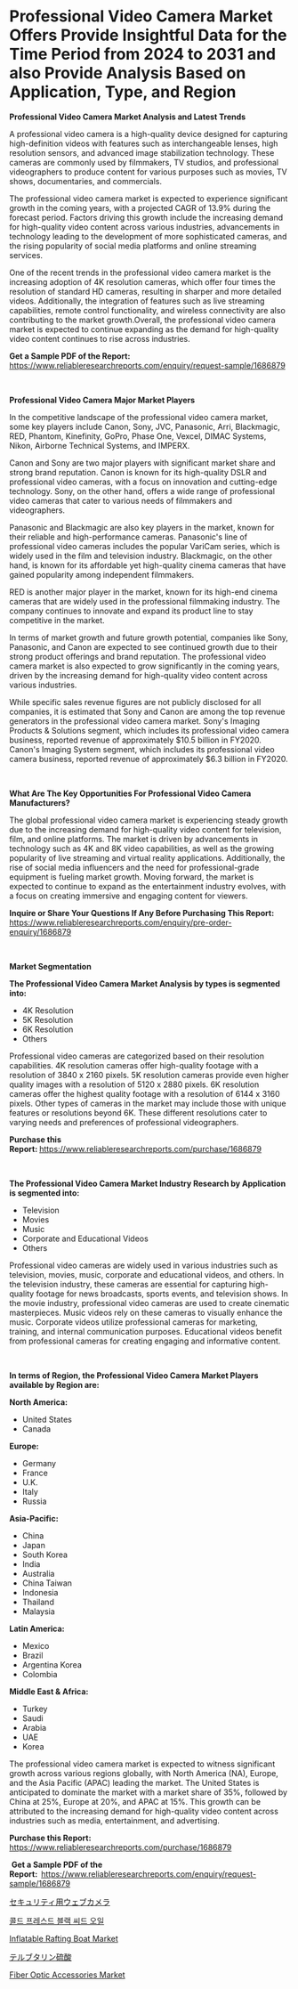 <p><h1>Professional Video Camera Market Offers Provide Insightful Data for the Time Period from 2024 to 2031 and also Provide Analysis Based on Application, Type, and Region</h1></p><p><strong>Professional Video Camera Market Analysis and Latest Trends</strong></p>
<p><p>A professional video camera is a high-quality device designed for capturing high-definition videos with features such as interchangeable lenses, high resolution sensors, and advanced image stabilization technology. These cameras are commonly used by filmmakers, TV studios, and professional videographers to produce content for various purposes such as movies, TV shows, documentaries, and commercials.</p><p>The professional video camera market is expected to experience significant growth in the coming years, with a projected CAGR of 13.9% during the forecast period. Factors driving this growth include the increasing demand for high-quality video content across various industries, advancements in technology leading to the development of more sophisticated cameras, and the rising popularity of social media platforms and online streaming services.</p><p>One of the recent trends in the professional video camera market is the increasing adoption of 4K resolution cameras, which offer four times the resolution of standard HD cameras, resulting in sharper and more detailed videos. Additionally, the integration of features such as live streaming capabilities, remote control functionality, and wireless connectivity are also contributing to the market growth.Overall, the professional video camera market is expected to continue expanding as the demand for high-quality video content continues to rise across industries.</p></p>
<p><strong>Get a Sample PDF of the Report:&nbsp;</strong> <a href="https://www.reliableresearchreports.com/enquiry/request-sample/1686879">https://www.reliableresearchreports.com/enquiry/request-sample/1686879</a></p>
<p>&nbsp;</p>
<p><strong>Professional Video Camera Major Market Players</strong></p>
<p><p>In the competitive landscape of the professional video camera market, some key players include Canon, Sony, JVC, Panasonic, Arri, Blackmagic, RED, Phantom, Kinefinity, GoPro, Phase One, Vexcel, DIMAC Systems, Nikon, Airborne Technical Systems, and IMPERX. </p><p>Canon and Sony are two major players with significant market share and strong brand reputation. Canon is known for its high-quality DSLR and professional video cameras, with a focus on innovation and cutting-edge technology. Sony, on the other hand, offers a wide range of professional video cameras that cater to various needs of filmmakers and videographers.</p><p>Panasonic and Blackmagic are also key players in the market, known for their reliable and high-performance cameras. Panasonic's line of professional video cameras includes the popular VariCam series, which is widely used in the film and television industry. Blackmagic, on the other hand, is known for its affordable yet high-quality cinema cameras that have gained popularity among independent filmmakers.</p><p>RED is another major player in the market, known for its high-end cinema cameras that are widely used in the professional filmmaking industry. The company continues to innovate and expand its product line to stay competitive in the market.</p><p>In terms of market growth and future growth potential, companies like Sony, Panasonic, and Canon are expected to see continued growth due to their strong product offerings and brand reputation. The professional video camera market is also expected to grow significantly in the coming years, driven by the increasing demand for high-quality video content across various industries.</p><p>While specific sales revenue figures are not publicly disclosed for all companies, it is estimated that Sony and Canon are among the top revenue generators in the professional video camera market. Sony's Imaging Products & Solutions segment, which includes its professional video camera business, reported revenue of approximately $10.5 billion in FY2020. Canon's Imaging System segment, which includes its professional video camera business, reported revenue of approximately $6.3 billion in FY2020.</p></p>
<p>&nbsp;</p>
<p><strong>What Are The Key Opportunities For Professional Video Camera Manufacturers?</strong></p>
<p><p>The global professional video camera market is experiencing steady growth due to the increasing demand for high-quality video content for television, film, and online platforms. The market is driven by advancements in technology such as 4K and 8K video capabilities, as well as the growing popularity of live streaming and virtual reality applications. Additionally, the rise of social media influencers and the need for professional-grade equipment is fueling market growth. Moving forward, the market is expected to continue to expand as the entertainment industry evolves, with a focus on creating immersive and engaging content for viewers.</p></p>
<p><strong>Inquire or Share Your Questions If Any Before Purchasing This Report:</strong> <a href="https://www.reliableresearchreports.com/enquiry/pre-order-enquiry/1686879">https://www.reliableresearchreports.com/enquiry/pre-order-enquiry/1686879</a></p>
<p>&nbsp;</p>
<p><strong>Market Segmentation</strong></p>
<p><strong>The Professional Video Camera Market Analysis by types is segmented into:</strong></p>
<p><ul><li>4K Resolution</li><li>5K Resolution</li><li>6K Resolution</li><li>Others</li></ul></p>
<p><p>Professional video cameras are categorized based on their resolution capabilities. 4K resolution cameras offer high-quality footage with a resolution of 3840 x 2160 pixels. 5K resolution cameras provide even higher quality images with a resolution of 5120 x 2880 pixels. 6K resolution cameras offer the highest quality footage with a resolution of 6144 x 3160 pixels. Other types of cameras in the market may include those with unique features or resolutions beyond 6K. These different resolutions cater to varying needs and preferences of professional videographers.</p></p>
<p><strong>Purchase this Report:&nbsp;</strong><a href="https://www.reliableresearchreports.com/purchase/1686879">https://www.reliableresearchreports.com/purchase/1686879</a></p>
<p>&nbsp;</p>
<p><strong>The Professional Video Camera Market Industry Research by Application is segmented into:</strong></p>
<p><ul><li>Television</li><li>Movies</li><li>Music</li><li>Corporate and Educational Videos</li><li>Others</li></ul></p>
<p><p>Professional video cameras are widely used in various industries such as television, movies, music, corporate and educational videos, and others. In the television industry, these cameras are essential for capturing high-quality footage for news broadcasts, sports events, and television shows. In the movie industry, professional video cameras are used to create cinematic masterpieces. Music videos rely on these cameras to visually enhance the music. Corporate videos utilize professional cameras for marketing, training, and internal communication purposes. Educational videos benefit from professional cameras for creating engaging and informative content.</p></p>
<p>&nbsp;</p>
<p><strong>In terms of Region, the Professional Video Camera Market Players available by Region are:</strong></p>
<p>
    <p> <strong> North America: </strong>
        <ul>
            <li>United States</li>
            <li>Canada</li>
        </ul>
        </p> 
    <p> <strong> Europe: </strong>
        <ul>
            <li>Germany</li>
            <li>France</li>
            <li>U.K.</li>
            <li>Italy</li>
            <li>Russia</li>
        </ul>
        </p> 
    <p> <strong> Asia-Pacific: </strong>
        <ul>
            <li>China</li>
            <li>Japan</li>
            <li>South Korea</li>
            <li>India</li>
            <li>Australia</li>
            <li>China Taiwan</li>
            <li>Indonesia</li>
            <li>Thailand</li>
            <li>Malaysia</li>
        </ul>
        </p> 
    <p> <strong> Latin America: </strong>
        <ul>
            <li>Mexico</li>
            <li>Brazil</li>
            <li>Argentina Korea</li>
            <li>Colombia</li>
        </ul>
        </p> 
    <p> <strong> Middle East & Africa: </strong>
        <ul>
            <li>Turkey</li>
            <li>Saudi</li>
            <li>Arabia</li>
            <li>UAE</li>
            <li>Korea</li>
        </ul>
    </p>
    </p>
<p><p>The professional video camera market is expected to witness significant growth across various regions globally, with North America (NA), Europe, and the Asia Pacific (APAC) leading the market. The United States is anticipated to dominate the market with a market share of 35%, followed by China at 25%, Europe at 20%, and APAC at 15%. This growth can be attributed to the increasing demand for high-quality video content across industries such as media, entertainment, and advertising.</p></p>
<p><strong>Purchase this Report: </strong><a href="https://www.reliableresearchreports.com/purchase/1686879">https://www.reliableresearchreports.com/purchase/1686879</a></p>
<p>&nbsp;<strong>Get a Sample PDF of the Report:&nbsp;&nbsp;</strong><a href="https://www.reliableresearchreports.com/enquiry/request-sample/1686879">https://www.reliableresearchreports.com/enquiry/request-sample/1686879</a></p>
<p><strong></strong></p>
<p><p><a href="https://github.com/lrlmopnhwd79300/Market-Research-Report-List-1/blob/main/43349499885.md">セキュリティ用ウェブカメラ</a></p><p><a href="https://github.com/vsckjg50460/Market-Research-Report-List-1/blob/main/99882039260.md">콜드 프레스드 블랙 씨드 오일</a></p><p><a href="https://issuu.com/reportprime-2/docs/inflatable-rafting-boat-market-size-2030.pptx">Inflatable Rafting Boat Market</a></p><p><a href="https://github.com/wkuactfdzwizk06/Market-Research-Report-List-1/blob/main/48790549884.md">テルブタリン硫酸</a></p><p><a href="https://github.com/singletonthaxterkelliehr2df/Market-Research-Report-List-1/blob/main/fiber-optic-accessories-market.md">Fiber Optic Accessories Market</a></p></p>